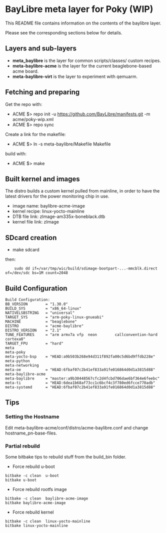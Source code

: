 # BayLibre meta layer for Poky (WIP) #

This README file contains information on the contents of the
baylibre layer.

Please see the corresponding sections below for details.

## Layers and sub-layers ##

 * __meta_baylibre__      is the layer for common scripts/classes/ custom recipes.
 * __meta-baylibre-acme__ is the layer for the current beaglebone-based acme board.
 * __meta-baylibre-virt__ is the layer to experiment with qemuarm.

## Fetching and preparing ##

Get the repo with:

 * ACME $> repo init -u https://github.com/BayLibre/manifests.git -m acme/poky-wip.xml
 * ACME $> repo sync

Create a link for the makefile:

 * ACME $> ln -s meta-baylibre/Makefile Makefile

build with:

 * ACME $> make

## Built kernel and images ##

The distro builds a custom kernel pulled from mainline, in
order to have the latest drivers for the power monitoring
chip in use.

 * image name:       baylibre-acme-image
 * kernel recipe:    linux-yocto-mainline
 * DTB file link:    zImage-am335x-boneblack.dtb
 * kernel file link: zImage

## SDcard creation ##

 * make sdcard

then:

```
    sudo dd if=/var/tmp/wic/build/sdimage-bootpart-...-mmcblk.direct of=/dev/sdc bs=1M count=2048
```

## Build Configuration ##

```
Build Configuration:
BB_VERSION        = "1.30.0"
BUILD_SYS         = "x86_64-linux"
NATIVELSBSTRING   = "universal"
TARGET_SYS        = "arm-poky-linux-gnueabi"
MACHINE           = "beaglebone"
DISTRO            = "acme-baylibre"
DISTRO_VERSION    = "2.1"
TUNE_FEATURES     = "arm armv7a vfp  neon        callconvention-hard        cortexa8"
TARGET_FPU        = "hard"
meta              
meta-poky         
meta-yocto-bsp    = "HEAD:a9b503b268e94d311f892fa00c5d6bd9ffdb228e"
meta-python       
meta-networking   
meta-oe           = "HEAD:6fbaf07c2b41ef833a91fe016864d0d1a3815d88"
meta-baylibre-acme 
meta-baylibre     = "master:a9b30448567cfc2d4fcbd706dae6bf364e6feebc"
meta-ti           = "HEAD:6dea1b68af73cc1c6bcf4c3f780ed6fcce770adb"
meta-systemd      = "HEAD:6fbaf07c2b41ef833a91fe016864d0d1a3815d88"
```

## Tips ##


### Setting the Hostname ###

Edit meta-baylibre-acme/conf/distro/acme-baylibre.conf and change hostname_pn-base-files.

### Partial rebuild ###

Some bitbake tips to rebuild stuff from the build_bin folder.

 * Force rebuild u-boot

```
bitbake -c clean  u-boot
bitbake u-boot
```

 * Force rebuild rootfs image

```
bitbake -c clean  baylibre-acme-image
bitbake baylibre-acme-image
```

 * Force rebuild kernel

```
bitbake -c clean  linux-yocto-mainline
bitbake linux-yocto-mainline
```


